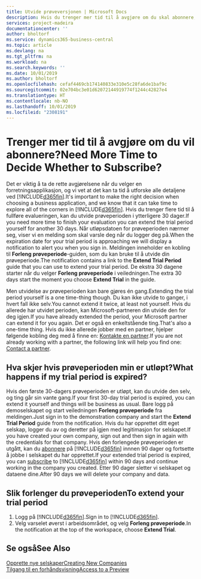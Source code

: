 ```yaml
---
title: Utvide prøveversjonen | Microsoft Docs
description: Hvis du trenger mer tid til å avgjøre om du skal abonnere, kan du utvide prøveversjonen.
services: project-madeira
documentationcenter: ''
author: bholtorf
ms.service: dynamics365-business-central
ms.topic: article
ms.devlang: na
ms.tgt_pltfrm: na
ms.workload: na
ms.search.keywords: ''
ms.date: 10/01/2019
ms.author: bholtorf
ms.openlocfilehash: cefaf4469cb174140833e310e5c28fa6de1baf9c
ms.sourcegitcommit: 02e704bc3e01d62072144919774f1244c42827e4
ms.translationtype: HT
ms.contentlocale: nb-NO
ms.lasthandoff: 10/01/2019
ms.locfileid: "2308191"
---
```

# <a name="need-more-time-to-decide-whether-to-subscribe"></a><span data-ttu-id="78ee2-103">Trenger mer tid til å avgjøre om du vil abonnere?</span><span class="sxs-lookup"><span data-stu-id="78ee2-103">Need More Time to Decide Whether to Subscribe?</span></span>
<span data-ttu-id="78ee2-104">Det er viktig å ta de rette avgjørelsene når du velger en forretningsapplikasjon, og vi vet at det kan ta tid å utforske alle detaljene ved [!INCLUDE[d365fin](includes/d365fin_md.md)].</span><span class="sxs-lookup"><span data-stu-id="78ee2-104">It's important to make the right decision when choosing a business application, and we know that it can take time to explore all of the corners in [!INCLUDE[d365fin](includes/d365fin_md.md)].</span></span> <span data-ttu-id="78ee2-105">Hvis du trenger flere tid til å fullføre evalueringen, kan du utvide prøveperioden i ytterligere 30 dager.</span><span class="sxs-lookup"><span data-stu-id="78ee2-105">If you need more time to finish your evaluation you can extend the trial period yourself for another 30 days.</span></span> <span data-ttu-id="78ee2-106">Når utløpsdatoen for prøveperioden nærmer seg, viser vi en melding som skal varsle deg når du logger deg på.</span><span class="sxs-lookup"><span data-stu-id="78ee2-106">When the expiration date for your trial period is approaching we will display a notification to alert you when you sign in.</span></span> <span data-ttu-id="78ee2-107">Meldingen inneholder en kobling til **Forleng prøveperiode**-guiden, som du kan bruke til å utvide din prøveperiode.</span><span class="sxs-lookup"><span data-stu-id="78ee2-107">The notification contains a link to the **Extend Trial Period** guide that you can use to extend your trial period.</span></span> <span data-ttu-id="78ee2-108">De ekstra 30 dagene starter når du velger **Forleng prøveperiode** i veiledningen.</span><span class="sxs-lookup"><span data-stu-id="78ee2-108">The extra 30 days start the moment you choose **Extend Trial** in the guide.</span></span>

<span data-ttu-id="78ee2-109">Men utvidelse av prøveperioden kan bare gjøres én gang.</span><span class="sxs-lookup"><span data-stu-id="78ee2-109">Extending the trial period yourself is a one time-thing though.</span></span> <span data-ttu-id="78ee2-110">Du kan ikke utvide to ganger, i hvert fall ikke selv.</span><span class="sxs-lookup"><span data-stu-id="78ee2-110">You cannot extend it twice, at least not yourself.</span></span> <span data-ttu-id="78ee2-111">Hvis du allerede har utvidet perioden, kan Microsoft-partneren din utvide den for deg igjen.</span><span class="sxs-lookup"><span data-stu-id="78ee2-111">If you have already extended the period, your Microsoft partner can extend it for you again.</span></span> <span data-ttu-id="78ee2-112">Det er også en enkeltstående ting.</span><span class="sxs-lookup"><span data-stu-id="78ee2-112">That's also a one-time thing.</span></span> <span data-ttu-id="78ee2-113">Hvis du ikke allerede jobber med en partner, hjelper følgende kobling deg med å finne en: [Kontakte en partner](https://go.microsoft.com/fwlink/?linkid=2038439).</span><span class="sxs-lookup"><span data-stu-id="78ee2-113">If you are not already working with a partner, the following link will help you find one: [Contact a partner](https://go.microsoft.com/fwlink/?linkid=2038439).</span></span>

## <a name="what-happens-if-my-trial-period-is-expired"></a><span data-ttu-id="78ee2-114">Hva skjer hvis prøveperioden min er utløpt?</span><span class="sxs-lookup"><span data-stu-id="78ee2-114">What happens if my trial period is expired?</span></span>
<span data-ttu-id="78ee2-115">Hvis den første 30-dagers prøveperioden er utløpt, kan du utvide den selv, og ting går sin vante gang.</span><span class="sxs-lookup"><span data-stu-id="78ee2-115">If your first 30-day trial period is expired, you can extend it yourself and things will be business as usual.</span></span> <span data-ttu-id="78ee2-116">Bare logg på demoselskapet og start veiledningen **Forleng prøveperiode** fra meldingen.</span><span class="sxs-lookup"><span data-stu-id="78ee2-116">Just sign in to the demonstration company and start the **Extend Trial Period** guide from the notification.</span></span> <span data-ttu-id="78ee2-117">Hvis du har opprettet ditt eget selskap, logger du av og deretter på igjen med legitimasjon for selskapet.</span><span class="sxs-lookup"><span data-stu-id="78ee2-117">If you have created your own company, sign out and then sign in again with the credentials for that company.</span></span> <span data-ttu-id="78ee2-118">Hvis den forlengede prøveperioden er utgått, kan du [abonnere](https://go.microsoft.com/fwlink/?linkid=828659) på [!INCLUDE[d365fin](includes/d365fin_md.md)] innnen 90 dager og fortsette å jobbe i selskapet du har opprettet.</span><span class="sxs-lookup"><span data-stu-id="78ee2-118">If your extended trial period is expired, you can [subscribe](https://go.microsoft.com/fwlink/?linkid=828659) to [!INCLUDE[d365fin](includes/d365fin_md.md)] within 90 days and continue working in the company you created.</span></span> <span data-ttu-id="78ee2-119">Etter 90 dager sletter vi selskapet og dataene dine.</span><span class="sxs-lookup"><span data-stu-id="78ee2-119">After 90 days we will delete your company and data.</span></span> 

## <a name="to-extend-your-trial-period"></a><span data-ttu-id="78ee2-120">Slik forlenger du prøveperioden</span><span class="sxs-lookup"><span data-stu-id="78ee2-120">To extend your trial period</span></span>
1. <span data-ttu-id="78ee2-121">Logg på [!INCLUDE[d365fin](includes/d365fin_md.md)].</span><span class="sxs-lookup"><span data-stu-id="78ee2-121">Sign in to [!INCLUDE[d365fin](includes/d365fin_md.md)].</span></span>
2. <span data-ttu-id="78ee2-122">Velg varselet øverst i arbeidsområdet, og velg **Forleng prøveperiode**.</span><span class="sxs-lookup"><span data-stu-id="78ee2-122">In the notification at the top of the workspace, choose **Extend Trial**.</span></span>

## <a name="see-also"></a><span data-ttu-id="78ee2-123">Se også</span><span class="sxs-lookup"><span data-stu-id="78ee2-123">See Also</span></span>
[<span data-ttu-id="78ee2-124">Opprette nye selskaper</span><span class="sxs-lookup"><span data-stu-id="78ee2-124">Creating New Companies</span></span>](about-new-company.md)  
[<span data-ttu-id="78ee2-125">Tilgang til en forhåndsvisning</span><span class="sxs-lookup"><span data-stu-id="78ee2-125">Access to a Preview</span></span>](across-preview.md)  